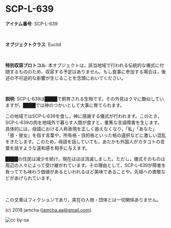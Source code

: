 # SCP-L-639

**アイテム番号**: SCP-L-639  

<br>  

**オブジェクトクラス**: Euclid  

<br>  

**特別収容プロトコル**: 本オブジェクトは，該当地域で行われる伝統的な儀式に付随するもののため，収容する予定はありません。もし食事に参加する場合は，後述の不可逆的な影響が生じることを念頭においてください。  

<br>  

**説明**: SCP-L-639は████で飼育される生物です。その外見はクマに酷似していますが，████では神のつかいとして大事に育てられます。  

この地域ではSCP-L-639を食し，神に感謝する儀式が行われます。このとき，SCP-L-639の肉を地域外で暮らす人間が食すと，重篤な言語障害を生じます。具体的には，母語における人称表現を正しく扱えなくなり，「私」「あなた」「彼・彼女」を指す言葉や，所有格・目的格といった格の選択などに激しい混乱をきたします。このため，母語を話していても，あたかも外国人がカタコトの言葉を話すような違和感を相手に与えます。  

████の住民は減少を続け，現在はほぼ消滅しました。ただし，儀式そのものは周辺の人々によって受け継がれています。その理由として，SCP-L-639が障害を負ってでも味わう価値があるといわれるほど美味であることや，先祖への畏敬などがあげられています。  

<br>  
<br>  
この文章はフィクションであり，実在の人物・団体とは一切関係ありません。  

(c) 2018 jamcha (jamcha.aa@gmail.com).  

![cc by-sa](https://i.creativecommons.org/l/by-sa/4.0/88x31.png)
